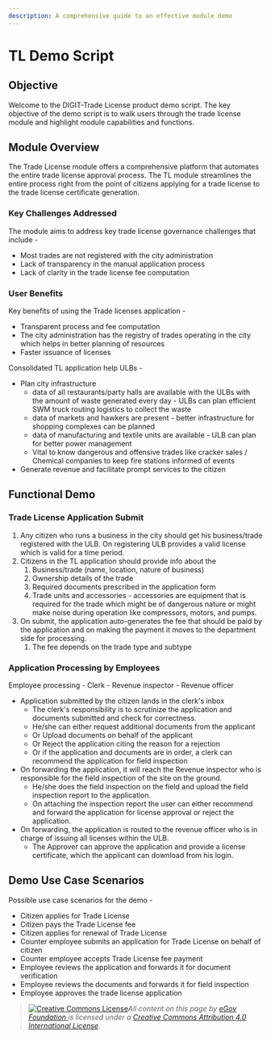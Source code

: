 ```yaml
---
description: A comprehensive guide to an effective module demo
---
```


# TL Demo Script

## Objective

Welcome to the DIGIT-Trade License product demo script. The key objective of the demo script is to walk users through the trade license module and highlight module capabilities and functions.

## Module Overview

The Trade License module offers a comprehensive platform that automates the entire trade license approval process. The TL module streamlines the entire process right from the point of citizens applying for a trade license to the trade license certificate generation. 

### Key Challenges Addressed

The module aims to address key trade license governance challenges that include -

* Most trades are not registered with the city administration
* Lack of transparency in the manual application process
* Lack of clarity in the trade license fee computation

### User Benefits

Key benefits of using the Trade licenses application -

* Transparent process and fee computation
* The city administration has the registry of trades operating in the city which helps in better planning of resources
* Faster issuance of licenses

Consolidated TL application help ULBs -

* Plan city infrastructure
  * data of all restaurants/party halls are available with the ULBs with the amount of waste generated every day - ULBs can plan efficient SWM truck routing logistics to collect the waste
  * data of markets and hawkers are present - better infrastructure for shopping complexes can be planned
  * data of manufacturing and textile units are available - ULB can plan for better power management
  * Vital to know dangerous and offensive trades like cracker sales / Chemical companies to keep fire stations informed of events
* Generate revenue and facilitate prompt services to the citizen

## Functional Demo 

### Trade License Application Submit

1. Any citizen who runs a business in the city should get his business/trade registered with the ULB. On registering ULB provides a valid license which is valid for a time period.
2. Citizens in the TL application should provide info about the 
   1. Business/trade \(name, location, nature of business\)
   2. Ownership details of the trade 
   3. Required documents prescribed in the application form
   4. Trade units and accessories - accessories are equipment that is required for the trade which might be of dangerous nature or might make noise during operation like compressors, motors, and pumps.
3. On submit, the application auto-generates the fee that should be paid by the application and on making the payment it moves to the department side for processing.
   1. The fee depends on the trade type and subtype

### Application Processing by Employees 

Employee processing - Clerk -  Revenue inspector - Revenue officer

* Application submitted by the citizen lands in the clerk's inbox
  * The clerk's responsibility is to scrutinize the application and documents submitted and check for correctness.
  * He/she can either request additional documents from the applicant
  * Or Upload documents on behalf of the applicant
  * Or Reject the application citing the reason for a rejection
  * Or if the application and documents are in order, a clerk can recommend the application for field inspection
* On forwarding the application, it will reach the Revenue inspector who is responsible for the field inspection of the site on the ground.
  * He/she does the field inspection on the field and upload the field inspection report to the application.
  * On attaching the inspection report the user can either recommend and forward the application for license approval or reject the application.
* On forwarding, the application is routed to the revenue officer who is in charge of issuing all licenses within the ULB.
  * The Approver can approve the application and provide a license certificate, which the applicant can download from his login.

## Demo Use Case Scenarios

Possible use case scenarios for the demo -

* Citizen applies for Trade License
* Citizen pays the Trade License fee
* Citizen applies for renewal of Trade License
* Counter employee submits an application for Trade License on behalf of citizen
* Counter employee accepts Trade License fee payment
* Employee reviews the application and forwards it for document verification
* Employee reviews the documents and forwards it for field inspection
* Employee approves the trade license application









> [![Creative Commons License](https://i.creativecommons.org/l/by/4.0/80x15.png)](http://creativecommons.org/licenses/by/4.0/)_All content on this page by_ [_eGov Foundation_ ](https://egov.org.in/)_is licensed under a_ [_Creative Commons Attribution 4.0 International License_](http://creativecommons.org/licenses/by/4.0/)_._


